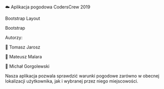:cloud: Aplikacja pogodowa
CodersCrew 2019

Bootstrap Layout

Bootstrap

Autorzy:

:man: Tomasz Jarosz

:man: Mateusz Malara

:man: Michał Gorgolewski

Nasza aplikacja pozwala sprawdzić warunki pogodowe zarówno w obecnej lokalizacji użytkownika, jak i wybranej przez niego miejscowości. 
